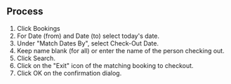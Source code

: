 ## Process ##

  1. Click Bookings
  1. For Date (from) and Date (to) select today's date.
  1. Under "Match Dates By", select Check-Out Date.
  1. Keep name blank (for all) or enter the name of the person checking out.
  1. Click Search.
  1. Click on the "Exit" icon of the matching booking to checkout.
  1. Click OK on the confirmation dialog.